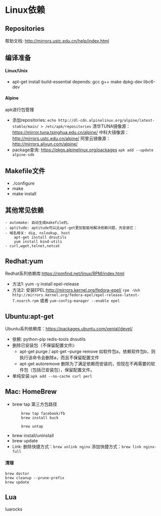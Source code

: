 # Linux依赖
## Repositories
帮助文档: http://mirrors.ustc.edu.cn/help/index.html
## 编译准备
#### Linux/Unix
- apt-get install build-essential
    depends: gcc g++ make dpkg-dev libc6-dev
#### Alpine
apk进行包管理
-  添加repositories:
    `echo http://dl-cdn.alpinelinux.org/alpine/latest-stable/main/ > /etc/apk/repositories`
    清华TUNA镜像源：https://mirror.tuna.tsinghua.edu.cn/alpine/
    中科大镜像源：http://mirrors.ustc.edu.cn/alpine/
    阿里云镜像源：http://mirrors.aliyun.com/alpine/
- package查询:
    https://pkgs.alpinelinux.org/packages
    `apk add --update alpine-sdk`
## Makefile文件
- ./configure
- make
- make install
## 其他常见依赖
    - automake: 自动生成makefile的。
    - aptitude: aptitude可以比apt-get更加智能地解决依赖问题，先安装它：
    - 域名相关: dig, nslookup, host
        apt-get install dnsutils
        yum install bind-utils
    - curl,wget,telnet,netcat
## Redhat:yum
Redhat系列依赖库:https://rpmfind.net/linux/RPM/index.html
- 方法1: yum -y install epel-release
- 方法2: 安装EPEL:http://mirrors.kernel.org/fedora-epel/
    `rpm -Uvh http://mirrors.kernel.org/fedora-epel/epel-release-latest-7.noarch.rpm`
    或者
    `yum-config-manager --enable epel`
## Ubuntu:apt-get
Ubuntu系列依赖库：https://packages.ubuntu.com/xenial/devel/
- 依赖: python-pip redis-tools dnsutils
- 删除已安装包（不保留配置文件): 
    - apt-get purge / apt-get –purge remove 如软件包a，依赖软件包b，则执行该命令会删除a，而且不保留配置文件
    - apt-get autoremove 删除为了满足依赖而安装的，但现在不再需要的软件包（包括已安装包），保留配置文件。
- 单纯安装:`apk add --no-cache curl perl`
## Mac: HomeBrew
- brew tap 第三方包路径
    ```
        brew tap facebook/fb
        brew install buck
    ```
    ```
        brew untap
    ```
- brew install/uninstall
- brew update
- Link:
    删除快捷方式：`brew unlink nginx`
    添加快捷方式：`brew link nginx-full`

#### 清理
```
brew doctor 
brew cleanup --prune-prefix
brew update
```
## Lua
luarocks